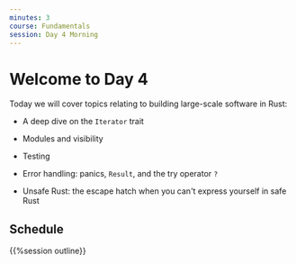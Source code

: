 ```yaml
---
minutes: 3
course: Fundamentals
session: Day 4 Morning
---
```


# Welcome to Day 4

Today we will cover topics relating to building large-scale software in Rust:

* A deep dive on the `Iterator` trait

* Modules and visibility

* Testing

* Error handling: panics, `Result`, and the try operator `?`

* Unsafe Rust: the escape hatch when you can't express yourself in safe Rust

## Schedule

{{%session outline}}
